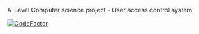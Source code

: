 A-Level Computer science project - User access control system

[![CodeFactor](https://www.codefactor.io/repository/github/jonathan-0101/project/badge)](https://www.codefactor.io/repository/github/jonathan-0101/project)
